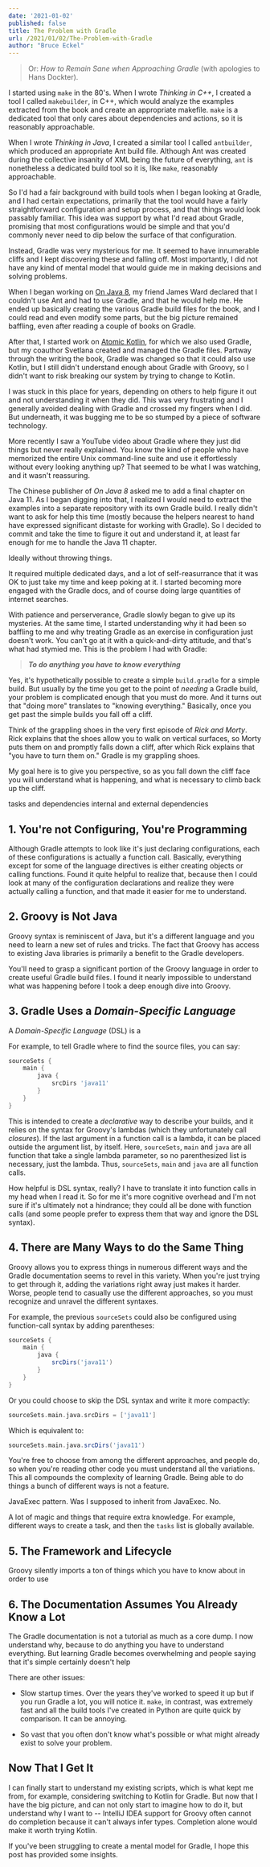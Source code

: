 ```yaml
---
date: '2021-01-02'
published: false
title: The Problem with Gradle
url: /2021/01/02/The-Problem-with-Gradle
author: "Bruce Eckel"
---
```


> Or: *How to Remain Sane when Approaching Gradle* (with apologies to Hans
> Dockter).

I started using `make` in the 80's. When I wrote *Thinking in C++*, I created a
tool I called `makebuilder`, in C++, which would analyze the examples extracted
from the book and create an appropriate makefile. `make` is a dedicated tool
that only cares about dependencies and actions, so it is reasonably
approachable.

When I wrote *Thinking in Java*, I created a similar tool I called `antbuilder`,
which produced an appropriate Ant build file. Although Ant was created during
the collective insanity of XML being the future of everything, `ant` is
nonetheless a dedicated build tool so it is, like `make`, reasonably
approachable.

So I'd had a fair background with build tools when I began looking at Gradle,
and I had certain expectations, primarily that the tool would have a fairly
straightforward configuration and setup process, and that things would look
passably familiar. This idea was support by what I'd read about Gradle,
promising that most configurations would be simple and that you'd commonly never
need to dip below the surface of that configuration.

Instead, Gradle was very mysterious for me. It seemed to have innumerable cliffs
and I kept discovering these and falling off. Most importantly, I did not have
any kind of mental model that would guide me in making decisions and solving
problems.

When I began working on [On Java 8](https://www.onjava8.com/), my friend James
Ward declared that I couldn't use Ant and had to use Gradle, and that he would
help me. He ended up basically creating the various Gradle build files for the
book, and I could read and even modify some parts, but the big picture remained
baffling, even after reading a couple of books on Gradle.

After that, I started work on [Atomic Kotlin](https://www.atomickotlin.com/),
for which we also used Gradle, but my coauthor Svetlana created and managed the
Gradle files. Partway through the writing the book, Gradle was changed so that
it could also use Kotlin, but I still didn't understand enough about Gradle with
Groovy, so I didn't want to risk breaking our system by trying to change to
Kotlin.

I was stuck in this place for years, depending on others to help figure it out
and not understanding it when they did. This was very frustrating and I
generally avoided dealing with Gradle and crossed my fingers when I did. But
underneath, it was bugging me to be so stumped by a piece of software
technology.

More recently I saw a YouTube video about Gradle where they just did things but
never really explained. You know the kind of people who have memorized the
entire Unix command-line suite and use it effortlessly without every looking
anything up? That seemed to be what I was watching, and it wasn't reassuring.

The Chinese publisher of *On Java 8* asked me to add a final chapter on Java 11.
As I began digging into that, I realized I would need to extract the examples
into a separate repository with its own Gradle build. I really didn't want to
ask for help this time (mostly because the helpers nearest to hand have
expressed significant distaste for working with Gradle). So I decided to commit
and take the time to figure it out and understand it, at least far enough for me
to handle the Java 11 chapter.

Ideally without throwing things.

It required multiple dedicated days, and a lot of self-reasurrance that it was
OK to just take my time and keep poking at it. I started becoming more engaged
with the Gradle docs, and of course doing large quantities of internet searches.

With patience and perserverance, Gradle slowly began to give up its mysteries.
At the same time, I started understanding why it had been so baffling to me and
why treating Gradle as an exercise in configuration just doesn't work. You can't
go at it with a quick-and-dirty attitude, and that's what had stymied me. This
is the problem I had with Gradle:

> ***To do anything you have to know everything***

Yes, it's hypothetically possible to create a simple `build.gradle` for a simple
build. But usually by the time you get to the point of *needing* a Gradle build,
your problem is complicated enough that you must do more. And it turns out that
"doing more" translates to "knowing everything." Basically, once you get past the
simple builds you fall off a cliff.

Think of the grappling shoes in the very first episode of *Rick and Morty*. Rick
explains that the shoes allow you to walk on vertical surfaces, so Morty puts
them on and promptly falls down a cliff, after which Rick explains that "you
have to turn them on." Gradle is my grappling shoes.

My goal here is to give you perspective, so as you fall down the cliff face you
will understand what is happening, and what is necessary to climb back up the
cliff.

tasks and dependencies
internal and external dependencies

## 1. You're not Configuring, You're Programming

Although Gradle attempts to look like it's just declaring configurations, each
of these configurations is actually a function call. Basically, everything
except for some of the language directives is either creating objects or calling
functions. Found it quite helpful to realize that, because then I could look at
many of the configuration declarations and realize they were actually calling a
function, and that made it easier for me to understand.

## 2. Groovy is Not Java

Groovy syntax is reminiscent of Java, but it's a different language and you need
to learn a new set of rules and tricks. The fact that Groovy has access to
existing Java libraries is primarily a benefit to the Gradle developers.

You'll need to grasp a significant portion of the Groovy language in order to
create useful Gradle build files. I found it nearly impossible to understand
what was happening before I took a deep enough dive into Groovy.

## 3. Gradle Uses a *Domain-Specific Language*

A *Domain-Specific Language* (DSL) is a

For example, to tell Gradle where to find the source files, you can say:

```groovy
sourceSets {
    main {
        java {
            srcDirs 'java11'
        }
    }
}
```

This is intended to create a *declarative* way to describe your builds, and it
relies on the syntax for Groovy's lambdas (which they unfortunately call
*closures*). If the last argument in a function call is a lambda, it can be
placed outside the argument list, by itself. Here, `sourceSets`, `main` and
`java` are all function that take a single lambda parameter, so no parenthesized
list is necessary, just the lambda. Thus, `sourceSets`, `main` and `java` are
all function calls.

How helpful is DSL syntax, really? I have to translate it into function calls in
my head when I read it. So for me it's more cognitive overhead and I'm not sure
if it's ultimately not a hindrance; they could all be done with function calls
(and some people prefer to express them that way and ignore the DSL syntax).

## 4. There are Many Ways to do the Same Thing

Groovy allows you to express things in numerous different ways and the Gradle
documentation seems to revel in this variety. When you're just trying to get
through it, adding the variations right away just makes it harder. Worse, people
tend to casually use the different approaches, so you must recognize and unravel
the different syntaxes.

For example, the previous `sourceSets` could also be configured using
function-call syntax by adding parentheses:

```groovy
sourceSets {
    main {
        java {
            srcDirs('java11')
        }
    }
}
```

Or you could choose to skip the DSL syntax and write it more compactly:

```groovy
sourceSets.main.java.srcDirs = ['java11']
```

Which is equivalent to:

```groovy
sourceSets.main.java.srcDirs('java11')
```

You're free to choose from among the different approaches, and people do, so
when you're reading other code you must understand all the variations. This all
compounds the complexity of learning Gradle. Being able to do things a bunch of
different ways is not a feature.

JavaExec pattern. Was I supposed to inherit from JavaExec. No.

A lot of magic and things that require extra knowledge. For example, different
ways to create a task, and then the `tasks` list is globally available.

## 5. The Framework and Lifecycle

Groovy silently imports a ton of things which you have to know about in order to
use

## 6. The Documentation Assumes You Already Know a Lot

The Gradle documentation is not a tutorial as much as a core dump. I now
understand why, because to do anything you have to understand everything. But
learning Gradle becomes overwhelming and people saying that it's simple
certainly doesn't help

There are other issues:

- Slow startup times. Over the years they've worked to speed it up but if you
  run Gradle a lot, you will notice it. `make`, in contrast, was extremely
  fast and all the build tools I've created in Python are quite quick by
  comparison. It can be annoying.

- So vast that you often don't know what's possible or what might already
  exist to solve your problem.

## Now That I Get It

I can finally start to understand my existing scripts, which is what kept me
from, for example, considering switching to Kotlin for Gradle. But now that I
have the big picture, and can not only start to imagine how to do it, but
understand why I want to -- IntelliJ IDEA support for Groovy often cannot do
completion because it can't always infer types. Completion alone would make it
worth trying Kotlin.

If you've been struggling to create a mental model for Gradle, I hope this post
has provided some insights.
